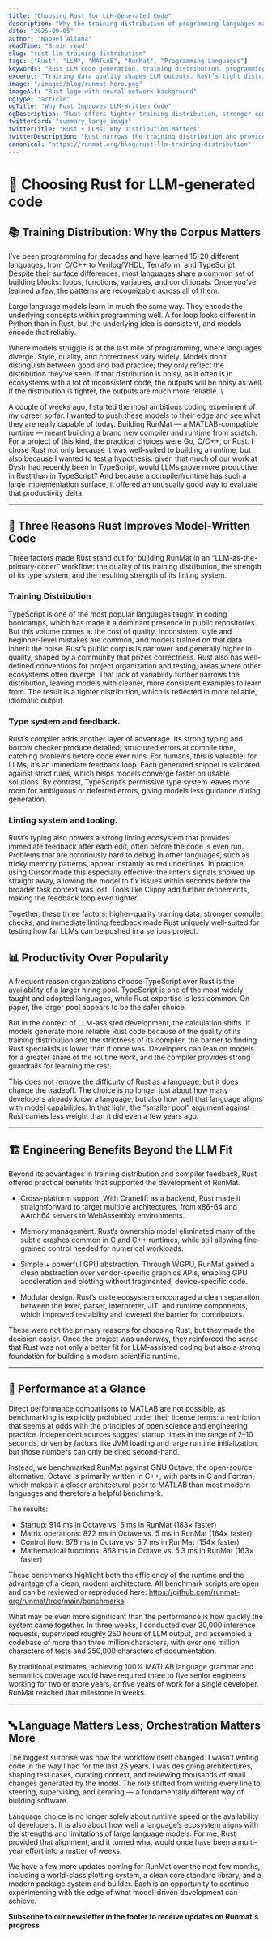 ```yaml
---
title: "Choosing Rust for LLM-Generated Code"
description: "Why the training distribution of programming languages matters for LLMs, and how Rust improves reliability in model-written code."
date: "2025-09-05"
author: "Nabeel Allana"
readTime: "8 min read"
slug: "rust-llm-training-distribution"
tags: ["Rust", "LLM", "MATLAB", "RunMat", "Programming Languages"]
keywords: "Rust LLM code generation, training distribution, programming languages, RunMat, scientific computing"
excerpt: "Training data quality shapes LLM outputs. Rust’s tight distribution and strong compiler feedback make it uniquely suited for reliable model-assisted coding."
image: "/images/blog/runmat-hero.png"
imageAlt: "Rust logo with neural network background"
ogType: "article"
ogTitle: "Why Rust Improves LLM-Written Code"
ogDescription: "Rust offers tighter training distribution, stronger compiler checks, and better linting feedback — making it ideal for LLM-assisted development."
twitterCard: "summary_large_image"
twitterTitle: "Rust + LLMs: Why Distribution Matters"
twitterDescription: "Rust narrows the training distribution and provides strong compiler feedback, enabling more reliable model-written code."
canonical: "https://runmat.org/blog/rust-llm-training-distribution"
---
```


# 🦀 Choosing Rust for LLM-generated code



## 📚 Training Distribution: Why the Corpus Matters

I’ve been programming for decades and have learned 15-20 different languages, from C/C++ to Verilog/VHDL, Terraform, and TypeScript. Despite their surface differences, most languages share a common set of building blocks: loops, functions, variables, and conditionals. Once you’ve learned a few, the patterns are recognizable across all of them. 

Large language models learn in much the same way. They encode the underlying concepts within programming well. A for loop looks different in Python than in Rust, but the underlying idea is consistent, and models encode that reliably. 

Where models struggle is at the last mile of programming, where languages diverge. Style, quality, and correctness vary widely. Models don’t distinguish between good and bad practice; they only reflect the distribution they’ve seen. If that distribution is noisy, as it often is in ecosystems with a lot of inconsistent code, the outputs will be noisy as well. If the distribution is tighter, the outputs are much more reliable. \

A couple of weeks ago, I started the most ambitious coding experiment of my career so far. I wanted to push these models to their edge and see what they are really capable of today. Building RunMat — a MATLAB-compatible runtime — meant building a brand new compiler and runtime from scratch. For a project of this kind, the practical choices were Go, C/C++, or Rust. I chose Rust not only because it was well-suited to building a runtime, but also because I wanted to test a hypothesis: given that much of our work at Dystr had recently been in TypeScript, would LLMs prove more productive in Rust than in TypeScript? And because a compiler/runtime has such a large implementation surface, it offered an unusually good way to evaluate that productivity delta.

---

## 🔑 Three Reasons Rust Improves Model-Written Code

Three factors made Rust stand out for building RunMat in an “LLM-as-the-primary-coder” workflow: the quality of its training distribution, the strength of its type system, and the resulting strength of its linting system.



### Training Distribution

TypeScript is one of the most popular languages taught in coding bootcamps, which has made it a dominant presence in public repositories. But this volume comes at the cost of quality. Inconsistent style and beginner-level mistakes are common, and models trained on that data inherit the noise. Rust’s public corpus is narrower and generally higher in quality, shaped by a community that prizes correctness. Rust also has well-defined conventions for project organization and testing, areas where other ecosystems often diverge. That lack of variability further narrows the distribution, leaving models with cleaner, more consistent examples to learn from. The result is a tighter distribution, which is reflected in more reliable, idiomatic output. 

### Type system and feedback. 

Rust’s compiler adds another layer of advantage. Its strong typing and borrow checker produce detailed, structured errors at compile time, catching problems before code ever runs. For humans, this is valuable; for LLMs, it’s an immediate feedback loop. Each generated snippet is validated against strict rules, which helps models converge faster on usable solutions. By contrast, TypeScript’s permissive type system leaves more room for ambiguous or deferred errors, giving models less guidance during generation. 

### Linting system and tooling. 

Rust’s typing also powers a strong linting ecosystem that provides immediate feedback after each edit, often before the code is even run. Problems that are notoriously hard to debug in other languages, such as tricky memory patterns, appear instantly as red underlines. In practice, using Cursor made this especially effective: the linter’s signals showed up straight away, allowing the model to fix issues within seconds before the broader task context was lost. Tools like Clippy add further refinements, making the feedback loop even tighter. 

Together, these three factors: higher-quality training data, stronger compiler checks, and immediate linting feedback made Rust uniquely well-suited for testing how far LLMs can be pushed in a serious project. 



## 📊 Productivity Over Popularity

 A frequent reason organizations choose TypeScript over Rust is the availability of a larger hiring pool. TypeScript is one of the most widely taught and adopted languages, while Rust expertise is less common. On paper, the larger pool appears to be the safer choice. 
 
 But in the context of LLM-assisted development, the calculation shifts. If models generate more reliable Rust code because of the quality of its training distribution and the strictness of its compiler, the barrier to finding Rust specialists is lower than it once was. Developers can lean on models for a greater share of the routine work, and the compiler provides strong guardrails for learning the rest. 
 
 This does not remove the difficulty of Rust as a language, but it does change the tradeoff. The choice is no longer just about how many developers already know a language, but also how well that language aligns with model capabilities. In that light, the “smaller pool” argument against Rust carries less weight than it did even a few years ago. 

---

## 🏗️ Engineering Benefits Beyond the LLM Fit

 Beyond its advantages in training distribution and compiler feedback, Rust offered practical benefits that supported the development of RunMat. 
 
 - Cross-platform support. With Cranelift as a backend, Rust made it straightforward to target multiple architectures, from x86-64 and AArch64 servers to WebAssembly environments. 
 
- Memory management. Rust’s ownership model eliminated many of the subtle crashes common in C and C++ runtimes, while still allowing fine-grained control needed for numerical workloads. 
 - Simple + powerful GPU abstraction. Through WGPU, RunMat gained a clean abstraction over vendor-specific graphics APIs, enabling GPU acceleration and plotting without fragmented, device-specific code. 
 - Modular design. Rust’s crate ecosystem encouraged a clean separation between the lexer, parser, interpreter, JIT, and runtime components, which improved testability and lowered the barrier for contributors.

These were not the primary reasons for choosing Rust, but they made the decision easier. Once the project was underway, they reinforced the sense that Rust was not only a better fit for LLM-assisted coding but also a strong foundation for building a modern scientific runtime. 

---

## 🚀 Performance at a Glance

Direct performance comparisons to MATLAB are not possible, as benchmarking is explicitly prohibited under their license terms: a restriction that seems at odds with the principles of open science and engineering practice. Independent sources suggest startup times in the range of 2–10 seconds, driven by factors like JVM loading and large runtime initialization, but those numbers can only be cited second-hand. 

Instead, we benchmarked RunMat against GNU Octave, the open-source alternative. Octave is primarily written in C++, with parts in C and Fortran, which makes it a closer architectural peer to MATLAB than most modern languages and therefore a helpful benchmark. 

The results: 
- Startup: 914 ms in Octave vs. 5 ms in RunMat (183× faster) 
- Matrix operations: 822 ms in Octave vs. 5 ms in RunMat (164× faster) 
- Control flow: 876 ms in Octave vs. 5.7 ms in RunMat (154× faster) 
- Mathematical functions: 868 ms in Octave vs. 5.3 ms in RunMat (163× faster) 

These benchmarks highlight both the efficiency of the runtime and the advantage of a clean, modern architecture. All benchmark scripts are open and can be reviewed or reproduced here: https://github.com/runmat-org/runmat/tree/main/benchmarks 

What may be even more significant than the performance is how quickly the system came together. In three weeks, I conducted over 20,000 inference requests, supervised roughly 250 hours of LLM output, and assembled a codebase of more than three million characters, with over one million characters of tests and 250,000 characters of documentation. 

By traditional estimates, achieving 100% MATLAB language grammar and semantics coverage would have required three to five senior engineers working for two or more years, or five years of work for a single developer. RunMat reached that milestone in weeks. 

---

## 🔤 Language Matters Less; Orchestration Matters More 

The biggest surprise was how the workflow itself changed. I wasn’t writing code in the way I had for the last 25 years. I was designing architectures, shaping test cases, curating context, and reviewing thousands of small changes generated by the model. The role shifted from writing every line to steering, supervising, and iterating — a fundamentally different way of building software. 

Language choice is no longer solely about runtime speed or the availability of developers. It is also about how well a language’s ecosystem aligns with the strengths and limitations of large language models. For me, Rust provided that alignment, and it turned what would once have been a multi-year effort into a matter of weeks. 

We have a few more updates coming for RunMat over the next few months, including a world-class plotting system, a clean core standard library, and a modern package system and builder. Each is an opportunity to continue experimenting with the edge of what model-driven development can achieve. 

**Subscribe to our newsletter in the footer to receive updates on Runmat's progress**


